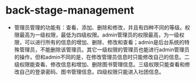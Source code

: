 # back-stage-management
 - 管理员管理的功能有：查看、添加、删除和修改，并且有四种不同的等级。权限最高为一级权限，最低为四级权限。admin管理员的权限最高，为一级权限，可以进行所有的信息的增加、删除、修改和查看；admin是后台系统的特殊管理员，不能删除该管理员。其它一级权限的管理员也能进行admin管理员的操作，但和admin不同的是，在修改管理员信息时只能修改自己的信息。二级权限能查看、修改信息和增加、删除图书管理信息。三级权限只能查看和修改自己的登录密码、图书管理信息。四级权限只能进入社团信息。
